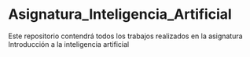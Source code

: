 # Asignatura_Inteligencia_Artificial
Este repositorio contendrá todos los trabajos realizados en la asignatura Introducción a la inteligencia artificial 
